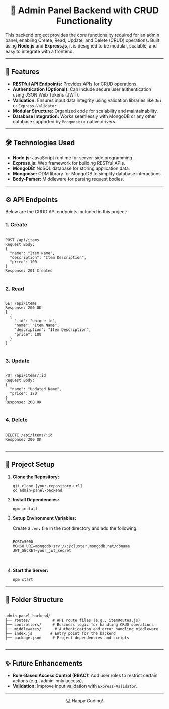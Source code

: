<h1 align="center">📂 Admin Panel Backend with CRUD Functionality</h1>

<p>This backend project provides the core functionality required for an admin panel, enabling Create, Read, Update, and Delete (CRUD) operations. Built using <strong>Node.js</strong> and <strong>Express.js</strong>, it is designed to be modular, scalable, and easy to integrate with a frontend.</p>

---

<h2>🚀 Features</h2>
<ul>
  <li><strong>RESTful API Endpoints:</strong> Provides APIs for CRUD operations.</li>
  <li><strong>Authentication (Optional):</strong> Can include secure user authentication using JSON Web Tokens (JWT).</li>
  <li><strong>Validation:</strong> Ensures input data integrity using validation libraries like <code>Joi</code> or <code>Express-Validator</code>.</li>
  <li><strong>Modular Structure:</strong> Organized code for scalability and maintainability.</li>
  <li><strong>Database Integration:</strong> Works seamlessly with MongoDB or any other database supported by <code>Mongoose</code> or native drivers.</li>
</ul>

---

<h2>🛠️ Technologies Used</h2>
<ul>
  <li><strong>Node.js:</strong> JavaScript runtime for server-side programming.</li>
  <li><strong>Express.js:</strong> Web framework for building RESTful APIs.</li>
  <li><strong>MongoDB:</strong> NoSQL database for storing application data.</li>
  <li><strong>Mongoose:</strong> ODM library for MongoDB to simplify database interactions.</li>
  <li><strong>Body-Parser:</strong> Middleware for parsing request bodies.</li>
</ul>

---

<h2>⚙️ API Endpoints</h2>
<p>Below are the CRUD API endpoints included in this project:</p>

<h3>1. Create</h3>
<pre>
<code>
POST /api/items
Request Body:
{
  "name": "Item Name",
  "description": "Item Description",
  "price": 100
}
Response: 201 Created
</code>
</pre>

<h3>2. Read</h3>
<pre>
<code>
GET /api/items
Response: 200 OK
[
  {
    "_id": "unique-id",
    "name": "Item Name",
    "description": "Item Description",
    "price": 100
  }
]
</code>
</pre>

<h3>3. Update</h3>
<pre>
<code>
PUT /api/items/:id
Request Body:
{
  "name": "Updated Name",
  "price": 120
}
Response: 200 OK
</code>
</pre>

<h3>4. Delete</h3>
<pre>
<code>
DELETE /api/items/:id
Response: 200 OK
</code>
</pre>

---

<h2>📖 Project Setup</h2>
<ol>
  <li><strong>Clone the Repository:</strong>
    <pre><code>git clone [your-repository-url]
cd admin-panel-backend</code></pre>
  </li>
  <li><strong>Install Dependencies:</strong>
    <pre><code>npm install</code></pre>
  </li>
  <li><strong>Setup Environment Variables:</strong>
    <p>Create a <code>.env</code> file in the root directory and add the following:</p>
    <pre>
<code>
PORT=5000
MONGO_URI=mongodb+srv://<username>:<password>@cluster.mongodb.net/dbname
JWT_SECRET=your_jwt_secret
</code>
    </pre>
  </li>
  <li><strong>Start the Server:</strong>
    <pre><code>npm start</code></pre>
  </li>
</ol>

---

<h2>📂 Folder Structure</h2>
<pre>
<code>
admin-panel-backend/
├── routes/          # API route files (e.g., itemRoutes.js)
├── controllers/     # Business logic for handling CRUD operations
├── middlewares/      # Authentication and error handling middleware
├── index.js        # Entry point for the backend
├── package.json     # Project dependencies and scripts
</code>
</pre>

---

<h2>✨ Future Enhancements</h2>
<ul>
  <li><strong>Role-Based Access Control (RBAC):</strong> Add user roles to restrict certain actions (e.g., admin-only access).</li>
  <li><strong>Validation:</strong> Improve input validation with <code>Express-Validator</code>.</li>
</ul>

---

<p align="center">💻 Happy Coding!</p>
